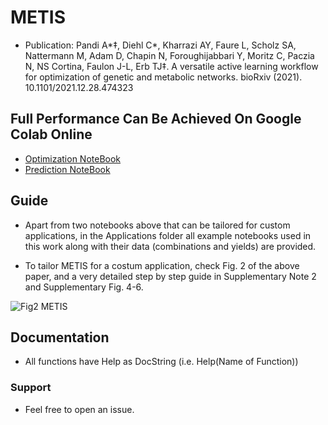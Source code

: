 # METIS
* Publication: Pandi A*‡, Diehl C*, Kharrazi AY, Faure L, Scholz SA, Nattermann M, Adam D, Chapin N, Foroughijabbari Y, Moritz C, Paczia N, NS Cortina, Faulon J-L, Erb TJ‡. A versatile active learning workflow for optimization of genetic and metabolic networks. bioRxiv (2021). 10.1101/2021.12.28.474323

## Full Performance Can Be Achieved On Google Colab Online
* [Optimization NoteBook](https://colab.research.google.com/github/amirpandi/METIS/blob/main/METIS_Optimization_Notebook.ipynb)
* [Prediction NoteBook](https://colab.research.google.com/github/amirpandi/METIS/blob/main/METIS_Prediction_Notebook.ipynb)

## Guide
* Apart from two notebooks above that can be tailored for custom applications, in the Applications folder all example notebooks used in this work along with their data (combinations and yields) are provided. 

* To tailor METIS for a costum application, check Fig. 2 of the above paper, and a very detailed step by step guide in Supplementary Note 2 and Supplementary Fig. 4-6.

![Fig2  METIS](https://user-images.githubusercontent.com/55136474/173783016-43c756bd-0f14-4a66-b00e-743660e4bdba.png)

## Documentation
* All functions have Help as DocString (i.e. Help(Name of Function))

### Support
* Feel free to open an issue.
